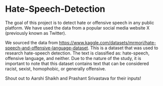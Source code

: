 # Hate-Speech-Detection
The goal of this project is to detect hate or offensive speech in any public platform. We have used the data from a popular social media website X (previously known as Twitter).

We sourced the data from https://www.kaggle.com/datasets/mrmorj/hate-speech-and-offensive-language-dataset.
This is a dataset that was used to research hate-speech detection. The text is classified as: hate-speech, offensive language, and neither.
Due to the nature of the study, it is important to note that this dataset contains text that can be considered racist, sexist, homophobic, or generally offensive.

Shout out to Aarshi Shaikh and Prashant Srivastava for their inputs!
